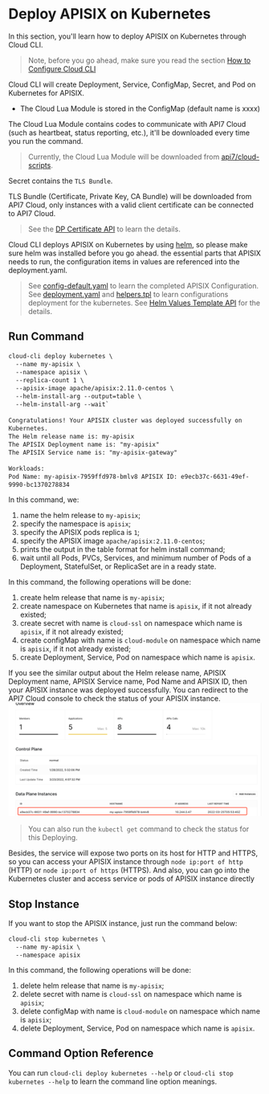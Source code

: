 Deploy APISIX on Kubernetes
=======================

In this section, you'll learn how to deploy APISIX on Kubernetes through Cloud CLI.

> Note, before you go ahead, make sure you read the section
> [How to Configure Cloud CLI](./configuring-cloud-cli.md)

Cloud CLI will create Deployment, Service, ConfigMap, Secret, and Pod on Kubernetes for APISIX.

* The Cloud Lua Module is stored in the ConfigMap (default name is xxxx)

The Cloud Lua Module contains codes to communicate with API7 Cloud (such as
heartbeat, status reporting, etc.), it'll be downloaded every time you run the command.

> Currently, the Cloud Lua Module will be downloaded from [api7/cloud-scripts](https://github.com/api7/cloud-scripts).

Secret contains the `TLS Bundle`.

TLS Bundle (Certificate, Private Key, CA Bundle) will be downloaded from API7
Cloud, only instances with a valid client certificate can be connected to API7 Cloud.

> See the
> [DP Certificate API](https://docs.az-staging.api7.cloud/swagger/#/controlplanes_operation/getCertificates)
> to learn the details.

Cloud CLI deploys APISIX on Kubernetes by using [helm](https://helm.sh/), so please make sure helm was installed before you go ahead.
the essential parts that APISIX needs to run, the configuration items in values are referenced into the deployment.yaml.

> See [config-default.yaml](https://github.com/apache/apisix/blob/master/conf/config-default.yaml)
> to learn the completed APISIX Configuration.
> See [deployment.yaml](https://github.com/apache/apisix-helm-chart/blob/master/charts/apisix/templates/deployment.yaml)
> and [helpers.tpl](https://github.com/apache/apisix-helm-chart/blob/master/charts/apisix/templates/_helpers.tpl)
> to learn configurations deployment for the kubernetes.
> See [Helm Values Template API](https://docs.az-staging.api7.cloud/swagger/#/controlplanes_operation/getControlPlaneStartupConfig)
> for the details.


Run Command
-----------

```shell
cloud-cli deploy kubernetes \
  --name my-apisix \
  --namespace apisix \
  --replica-count 1 \
  --apisix-image apache/apisix:2.11.0-centos \
  --helm-install-arg --output=table \
  --helm-install-arg --wait`

Congratulations! Your APISIX cluster was deployed successfully on Kubernetes.
The Helm release name is: my-apisix
The APISIX Deployment name is: "my-apisix"
The APISIX Service name is: "my-apisix-gateway"

Workloads:
Pod Name: my-apisix-7959ffd978-bmlv8 APISIX ID: e9ecb37c-6631-49ef-9990-bc1370278834
```

In this command, we:

1. name the helm release to `my-apisix`;
2. specify the namespace is `apisix`;
3. specify the APISIX pods replica is `1`;
4. specify the APISIX image `apache/apisix:2.11.0-centos`;
5. prints the output in the table format for helm install command;
6. wait until all Pods, PVCs, Services, and minimum number of Pods of a Deployment, StatefulSet, or ReplicaSet are in a ready state.

In this command, the following operations will be done:

1. create helm release that name is `my-apisix`;
2. create namespace on Kubernetes that name is `apisix`, if it not already existed;
3. create secret with name is `cloud-ssl` on namespace which name is `apisix`, if it not already existed;
4. create configMap with name is `cloud-module` on namespace which name is `apisix`, if it not already existed;
5. create Deployment, Service, Pod on namespace which name is `apisix`.

If you see the similar output about the Helm release name, APISIX Deployment name, APISIX Service name, Pod Name and APISIX ID, then your
APISIX instance was deployed successfully. You can redirect to the API7 Cloud console
to check the status of your APISIX instance.
![img.png](./deploy-apisix-on-kubernetes-succeed.png)

> You can also run the `kubectl get` command to check the status for this Deploying.

Besides, the service will expose two ports on its host for HTTP and HTTPS, so
you can access your APISIX instance through `node ip:port of http` (HTTP) or
`node ip:port of https` (HTTPS). And also, you can go into the Kubernetes 
cluster and access service or pods of APISIX instance directly

Stop Instance
-------------

If you want to stop the APISIX instance, just run the command below:

```shell
cloud-cli stop kubernetes \
  --name my-apisix \
  --namespace apisix
```

In this command, the following operations will be done:

1. delete helm release that name is `my-apisix`;
2. delete secret with name is `cloud-ssl` on namespace which name is `apisix`;
3. delete configMap with name is `cloud-module` on namespace which name is `apisix`;
4. delete Deployment, Service, Pod on namespace which name is `apisix`.


Command Option Reference
------------------------

You can run `cloud-cli deploy kubernetes --help` or `cloud-cli stop kubernetes --help` to learn 
the command line option meanings.